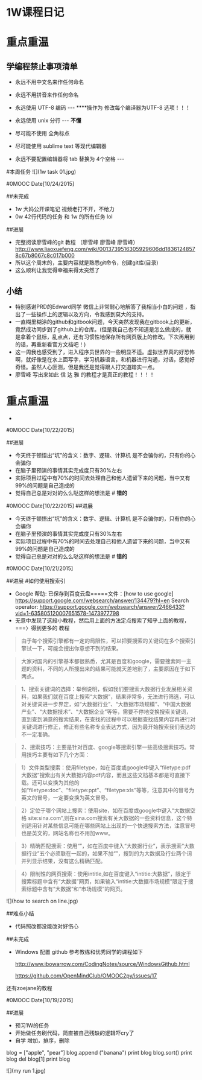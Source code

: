 # 1W课程日记
# 重点重温

## 学编程禁止事项清单

+ 永远不用中文名来作任何命名

+ 永远不用拼音来作任何命名

+ 永远使用 UTF-8 编码 --- ****操作为 修改每个编译器为UTF-8 选项！！！

+ 永远使用 unix 分行 --- **不懂**

+ 尽可能不使用 全角标点

+ 尽可能使用 sublime text 等现代编辑器

+ 永远不要配置编辑器将 tab 替换为 4个空格 ---


#本周任务
![](1w task 01.jpg)


#0MOOC Date[10/24/2015]



##未完成
- 1w 大妈公开课笔记 视频老打不开，不给力
- 0w 42行代码的任务 和  1w 的所有任务 lol

##进展
- 完整阅读廖雪峰的git 教程 （廖雪峰 廖雪峰 廖雪峰）
    http://www.liaoxuefeng.com/wiki/0013739516305929606dd18361248578c67b8067c8c017b000
- 所以这个周末的，主要内容就是熟悉git命令，创建git库(目录)
- 这么顺利让我觉得幸福来得太突然了


## 小结
- 特别感谢PRD的Edward同学 微信上非常耐心地解答了我相当小白的问题
，指出了一些操作上的逻辑以及方向，令我感到莫大的支持。
- 一直糊里糊涂的github和gitbook问题，今天突然发现我在gitbook上的更新，竟然成功同步到了github上的仓库。(但是我自己也不知道是怎么做成的，就是拿着个鼠标，乱点点，还有习惯性地保存所有网页版上的修改。下次再用到的话，再重新看官方文档吧！)
- 这一周我也感受到了，进入程序员世界的一些明显不适。虚拟世界真的好恐怖啊，就好像是在水上面写字，学习机器语言，和机器进行沟通，对话，感觉好奇怪。虽然人心叵测，但是我还是觉得跟人打交道踏实一点。
- 廖雪峰 写出来如此 信 达 雅 的教程才是真正的教程！！！！

# 重点重温

- 

#0MOOC Date[10/22/2015]


##进展
- 今天终于顿悟出“坑”的含义：数字、逻辑、计算机 是不会骗你的，只有你的心会骗你
- 在脑子里预演的事情其实完成度只有30%左右
- 实际项目过程中有70%的时间去处理自己和他人遗留下来的问题，当中又有99%的问题是自己造成的
- 觉得自己总是对对的么么哒这样的想法是 # **错的**




#0MOOC Date[10/22/2015]
##进展
- 今天终于顿悟出“坑”的含义：数字、逻辑、计算机 是不会骗你的，只有你的心会骗你
- 在脑子里预演的事情其实完成度只有30%左右
- 实际项目过程中有70%的时间去处理自己和他人遗留下来的问题，当中又有99%的问题是自己造成的
- 觉得自己总是对对的么么哒这样的想法是 # **错的**


#0MOOC Date[10/21/2015]


##进展
#如何使用搜索引
- Google 帮助:
  已保存到百度云盘=====文件：[how to use google]
https://support.google.com/websearch/answer/134479?hl=en
Search operator:
https://support.google.com/websearch/answer/2466433?vid=1-635805120007651578-1473977798
- 无意中发现了这段小教程，然后用上面的方法定点搜索了知乎上面的教程，===〉得到更多的 教程

> 由于每个搜索引擎都有一定的局限性，可以把要搜索的关键词在多个搜索引擎试一下，可能会搜出你意想不到的结果。

>大家对国内的引擎基本都很熟悉，尤其是百度和google，需要搜索同一主题的资料，不同的人所搜出来的结果可能就天差地别了，主要原因在于如下两点。

>1、搜索关键词的选择：举例说明，假如我们要搜索大数据行业发展相关资料，如果我们就在百度上搜索“大数据”，结果非常多，无法进行筛选，可以对关键词进一步界定，如“大数据行业”、“大数据市场规模”、“中国大数据产业”、“大数据技术”、“大数据企业”等等，需要不停地变换搜索关键词，直到查到满意的搜索结果，在查找的过程中可以根据查找结果内容再进行对关键词进行修正，修正有些名称专业表达方式，因为最开始搜索我们表达的不一定准确。

>2、搜索技巧：主要是针对百度、google等搜索引擎一些高级搜索技巧。常用技巧主要有如下几个方面：

>1）文件类型搜索：使用filetype，如在百度或google中键入“filetype:pdf 大数据”搜索出有关大数据内容pdf内容，而且这些文档基本都是可直接下载。还可以变换为其他的如“filetype:doc”、“filetype:ppt”、“filetype:xls”等等，注意其中的冒号为英文的冒号，一定要变换为英文冒号。

>2）定位于哪个网站上搜索：使用site，如在百度或google中键入“大数据空格 site:sina.com”,则在sina.com搜索有关大数据的一些资料信息，这个特别适用针对某些信息可能在哪些网站上出现的一个快速搜索方法，注意冒号也是英文的，网站名称也不用加www。

>3）精确匹配搜索：使用“”，如在百度中键入“大数据行业”，表示搜索“大数据行业”五个必须联在一起的，如果不加“”，搜到的为大数据及行业两个词并列显示结果，没有这么精确匹配。

>4）限制性的网页搜索：使用intitle,如在百度键入“intitie:大数据”，限定于搜索标题中含有“大数据”网页，如果输入“intitie:大数据市场规模”限定于搜索标题中含有“大数据”和“市场规模”的网页。

![](how to search on line.jpg)


##难点小结

- 代码照改都没能改对好伤心


##未完成

-  Windows 配置 github 参考教练和优秀同学的课程如下

    http://www.ibowarrow.com/CodingNotes/source/WindowsGithub.html

    https://github.com/OpenMindClub/OMOOC2py/issues/17

还有zoejane的教程





#0MOOC Date[10/19/2015]


##进展
- 预习1W的任务
- 开始做任务刷代码，简直被自己残缺的逻辑吓cry了
- 自学 增加，排序，删除

blog = ["apple", "pear"]
blog.append ("banana")
print blog
blog.sort()
print blog
del blog[1]
print blog


![](my run 1.jpg)

